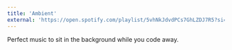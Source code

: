 ```yaml
---
title: 'Ambient'
external: 'https://open.spotify.com/playlist/5vhNkJdvdPCs7GhLZDJ7R5?si=YkhXFQo5S3yWibM_mSF22g'
---
```

Perfect music to sit in the background while you code away.